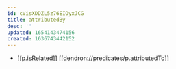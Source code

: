 ```yaml
---
id: cVisXDDZL5z76EIOyxJCG
title: attributedBy
desc: ''
updated: 1654143474156
created: 1636743442152
---
```




- [[p.isRelated]] [[dendron://predicates/p.attributedTo]]

